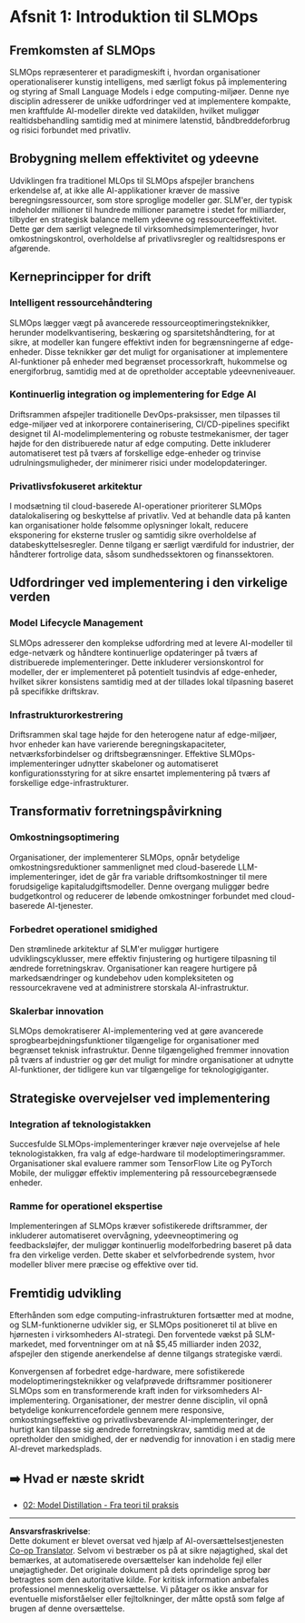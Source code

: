 <!--
CO_OP_TRANSLATOR_METADATA:
{
  "original_hash": "3d1708c413d3ea9ffcfb6f73ade3a07b",
  "translation_date": "2025-09-18T10:31:21+00:00",
  "source_file": "Module05/01.IntroduceSLMOps.md",
  "language_code": "da"
}
-->
# Afsnit 1: Introduktion til SLMOps

## Fremkomsten af SLMOps

SLMOps repræsenterer et paradigmeskift i, hvordan organisationer operationaliserer kunstig intelligens, med særligt fokus på implementering og styring af Small Language Models i edge computing-miljøer. Denne nye disciplin adresserer de unikke udfordringer ved at implementere kompakte, men kraftfulde AI-modeller direkte ved datakilden, hvilket muliggør realtidsbehandling samtidig med at minimere latenstid, båndbreddeforbrug og risici forbundet med privatliv.

## Brobygning mellem effektivitet og ydeevne

Udviklingen fra traditionel MLOps til SLMOps afspejler branchens erkendelse af, at ikke alle AI-applikationer kræver de massive beregningsressourcer, som store sproglige modeller gør. SLM'er, der typisk indeholder millioner til hundrede millioner parametre i stedet for milliarder, tilbyder en strategisk balance mellem ydeevne og ressourceeffektivitet. Dette gør dem særligt velegnede til virksomhedsimplementeringer, hvor omkostningskontrol, overholdelse af privatlivsregler og realtidsrespons er afgørende.

## Kerneprincipper for drift

### Intelligent ressourcehåndtering

SLMOps lægger vægt på avancerede ressourceoptimeringsteknikker, herunder modelkvantisering, beskæring og sparsitetshåndtering, for at sikre, at modeller kan fungere effektivt inden for begrænsningerne af edge-enheder. Disse teknikker gør det muligt for organisationer at implementere AI-funktioner på enheder med begrænset processorkraft, hukommelse og energiforbrug, samtidig med at de opretholder acceptable ydeevneniveauer.

### Kontinuerlig integration og implementering for Edge AI

Driftsrammen afspejler traditionelle DevOps-praksisser, men tilpasses til edge-miljøer ved at inkorporere containerisering, CI/CD-pipelines specifikt designet til AI-modelimplementering og robuste testmekanismer, der tager højde for den distribuerede natur af edge computing. Dette inkluderer automatiseret test på tværs af forskellige edge-enheder og trinvise udrulningsmuligheder, der minimerer risici under modelopdateringer.

### Privatlivsfokuseret arkitektur

I modsætning til cloud-baserede AI-operationer prioriterer SLMOps datalokalisering og beskyttelse af privatliv. Ved at behandle data på kanten kan organisationer holde følsomme oplysninger lokalt, reducere eksponering for eksterne trusler og samtidig sikre overholdelse af databeskyttelsesregler. Denne tilgang er særligt værdifuld for industrier, der håndterer fortrolige data, såsom sundhedssektoren og finanssektoren.

## Udfordringer ved implementering i den virkelige verden

### Model Lifecycle Management

SLMOps adresserer den komplekse udfordring med at levere AI-modeller til edge-netværk og håndtere kontinuerlige opdateringer på tværs af distribuerede implementeringer. Dette inkluderer versionskontrol for modeller, der er implementeret på potentielt tusindvis af edge-enheder, hvilket sikrer konsistens samtidig med at der tillades lokal tilpasning baseret på specifikke driftskrav.

### Infrastrukturorkestrering

Driftsrammen skal tage højde for den heterogene natur af edge-miljøer, hvor enheder kan have varierende beregningskapaciteter, netværksforbindelser og driftsbegrænsninger. Effektive SLMOps-implementeringer udnytter skabeloner og automatiseret konfigurationsstyring for at sikre ensartet implementering på tværs af forskellige edge-infrastrukturer.

## Transformativ forretningspåvirkning

### Omkostningsoptimering

Organisationer, der implementerer SLMOps, opnår betydelige omkostningsreduktioner sammenlignet med cloud-baserede LLM-implementeringer, idet de går fra variable driftsomkostninger til mere forudsigelige kapitaludgiftsmodeller. Denne overgang muliggør bedre budgetkontrol og reducerer de løbende omkostninger forbundet med cloud-baserede AI-tjenester.

### Forbedret operationel smidighed

Den strømlinede arkitektur af SLM'er muliggør hurtigere udviklingscyklusser, mere effektiv finjustering og hurtigere tilpasning til ændrede forretningskrav. Organisationer kan reagere hurtigere på markedsændringer og kundebehov uden kompleksiteten og ressourcekravene ved at administrere storskala AI-infrastruktur.

### Skalerbar innovation

SLMOps demokratiserer AI-implementering ved at gøre avancerede sprogbearbejdningsfunktioner tilgængelige for organisationer med begrænset teknisk infrastruktur. Denne tilgængelighed fremmer innovation på tværs af industrier og gør det muligt for mindre organisationer at udnytte AI-funktioner, der tidligere kun var tilgængelige for teknologigiganter.

## Strategiske overvejelser ved implementering

### Integration af teknologistakken

Succesfulde SLMOps-implementeringer kræver nøje overvejelse af hele teknologistakken, fra valg af edge-hardware til modeloptimeringsrammer. Organisationer skal evaluere rammer som TensorFlow Lite og PyTorch Mobile, der muliggør effektiv implementering på ressourcebegrænsede enheder.

### Ramme for operationel ekspertise

Implementeringen af SLMOps kræver sofistikerede driftsrammer, der inkluderer automatiseret overvågning, ydeevneoptimering og feedbacksløjfer, der muliggør kontinuerlig modelforbedring baseret på data fra den virkelige verden. Dette skaber et selvforbedrende system, hvor modeller bliver mere præcise og effektive over tid.

## Fremtidig udvikling

Efterhånden som edge computing-infrastrukturen fortsætter med at modne, og SLM-funktionerne udvikler sig, er SLMOps positioneret til at blive en hjørnesten i virksomheders AI-strategi. Den forventede vækst på SLM-markedet, med forventninger om at nå $5,45 milliarder inden 2032, afspejler den stigende anerkendelse af denne tilgangs strategiske værdi.

Konvergensen af forbedret edge-hardware, mere sofistikerede modeloptimeringsteknikker og velafprøvede driftsrammer positionerer SLMOps som en transformerende kraft inden for virksomheders AI-implementering. Organisationer, der mestrer denne disciplin, vil opnå betydelige konkurrencefordele gennem mere responsive, omkostningseffektive og privatlivsbevarende AI-implementeringer, der hurtigt kan tilpasse sig ændrede forretningskrav, samtidig med at de opretholder den smidighed, der er nødvendig for innovation i en stadig mere AI-drevet markedsplads.

## ➡️ Hvad er næste skridt

- [02: Model Distillation - Fra teori til praksis](./02.SLMOps-Distillation.md)

---

**Ansvarsfraskrivelse**:  
Dette dokument er blevet oversat ved hjælp af AI-oversættelsestjenesten [Co-op Translator](https://github.com/Azure/co-op-translator). Selvom vi bestræber os på at sikre nøjagtighed, skal det bemærkes, at automatiserede oversættelser kan indeholde fejl eller unøjagtigheder. Det originale dokument på dets oprindelige sprog bør betragtes som den autoritative kilde. For kritisk information anbefales professionel menneskelig oversættelse. Vi påtager os ikke ansvar for eventuelle misforståelser eller fejltolkninger, der måtte opstå som følge af brugen af denne oversættelse.